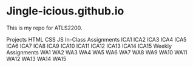 # Jingle-icious.github.io


This is my repo for ATLS2200.

Projects
HTML
CSS
JS
In-Class Assignments
ICA1
ICA2
ICA3
ICA4
ICA5
ICA6
ICA7
ICA8
ICA9
ICA10
ICA11
ICA12
ICA13
ICA14
ICA15
Weekly Assignments
WA1
WA2
WA3
WA4
WA5
WA6
WA7
WA8
WA9
WA10
WA11
WA12
WA13
WA14
WA15